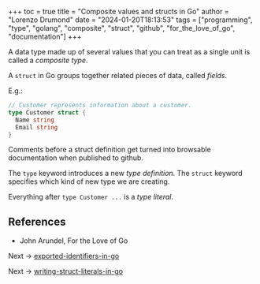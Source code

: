 +++
toc = true
title = "Composite values and structs in Go"
author = "Lorenzo Drumond"
date = "2024-01-20T18:13:53"
tags = ["programming",  "type",  "golang",  "composite",  "struct",  "github",  "for_the_love_of_go",  "documentation"]
+++


A data type made up of several values that you can treat as a single unit is called a _composite type_.

A `struct` in Go groups together related pieces of data, called _fields_.

E.g.:
```go
// Customer represents information about a customer.
type Customer struct {
  Name string
  Email string
}
```

Comments before a struct definition get turned into browsable documentation when published to github.

The `type` keyword introduces a new _type definition_. The `struct` keyword specifies which kind of new type we are creating.

Everything after `type Customer ...` is a _type literal_.

## References
- John Arundel, For the Love of Go

Next -> [exported-identifiers-in-go](/wiki/exported-identifiers-in-go/)

Next -> [writing-struct-literals-in-go](/wiki/writing-struct-literals-in-go/)
